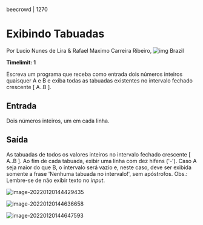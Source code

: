 beecrowd | 1270

# Exibindo Tabuadas

Por Lucio Nunes de Lira & Rafael Maximo Carreira Ribeiro, ![img](https://resources.urionlinejudge.com.br/gallery/images/flags/br.gif) Brazil

**Timelimit: 1**

Escreva um programa que receba como entrada dois números inteiros quaisquer A e B e exiba todas as tabuadas existentes no intervalo fechado crescente [ A..B ].

## Entrada

Dois números inteiros, um em cada linha.

## Saída

As tabuadas de todos os valores inteiros no intervalo fechado crescente [ A..B ]. Ao fim de cada tabuada, exibir uma linha com dez hifens ('-'). Caso A seja maior do que B, o intervalo será vazio e, neste caso, deve ser exibida somente a frase 'Nenhuma tabuada no intervalo!', sem apóstrofos. Obs.: Lembre-se de não exibir texto no *input*.

![image-20220120144429435](C:\Users\jskol\AppData\Roaming\Typora\typora-user-images\image-20220120144429435.png)

![image-20220120144636658](C:\Users\jskol\AppData\Roaming\Typora\typora-user-images\image-20220120144636658.png)

![image-20220120144647593](C:\Users\jskol\AppData\Roaming\Typora\typora-user-images\image-20220120144647593.png)